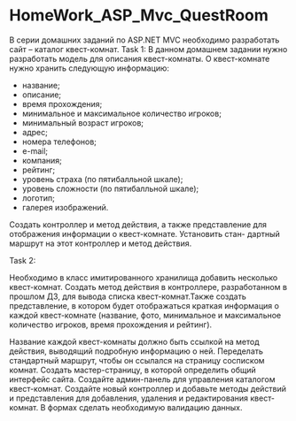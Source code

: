 # HomeWork_ASP_Mvc_QuestRoom

В серии домашних заданий по ASP.NET MVC необходимо разработать сайт – каталог квест-комнат.
Task 1:
В данном домашнем задании нужно разработать модель для
описания квест-комнаты.
О квест-комнате нужно хранить следующую информацию:
- название;
- описание;
- время прохождения;
- минимальное и максимальное количество игроков;
- минимальный возраст игроков;
- адрес;
- номера телефонов;
- e-mail;
- компания;
- рейтинг;
- уровень страха (по пятибалльной шкале);
- уровень сложности (по пятибалльной шкале);
- логотип;
- галерея изображений.

Создать контроллер и метод действия, а также представление
для отображения информации о квест-комнате. Установить стан-
дартный маршрут на этот контроллер и метод действия.

Task 2:

Необходимо в класс имитированного хранилища добавить несколько квест-комнат. Создать метод действия в контроллере,
разработанном в прошлом ДЗ, для вывода списка квест-комнат.Также создать представление, в котором будет отображаться краткая
информация о каждой квест-комнате (название, фото, минимальное и максимальное количество игроков, время прохождения и рейтинг).

Название каждой квест-комнаты должно быть ссылкой на метод действия, 
выводящий подробную информацию о ней. Переделать стандартный маршрут, чтобы он ссылался на страницу сосписком комнат. 
Создать мастер-страницу, в которой определить общий интерфейс сайта.
Создайте админ-панель для управления каталогом квест-комнат. Создайте новый контроллер и добавьте методы действий
и представления для добавления, удаления и редактирования
квест-комнат. В формах сделать необходимую валидацию данных.
